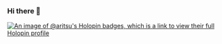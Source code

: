 ### Hi there 👋

[![An image of @aritsu's Holopin badges, which is a link to view their full Holopin profile](https://holopin.me/aritsu)](https://holopin.io/@aritsu)
